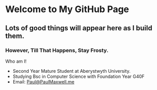 # Welcome to My GitHub Page

## Lots of good things will appear here as I build them.


### However, Till That Happens, Stay Frosty.

Who am I!
* Second Year Mature Student at Aberystwyth University.
* Studying Bsc in Computer Science with Foundation Year G40F
* Email: Paul@PaulMaxwell.me
